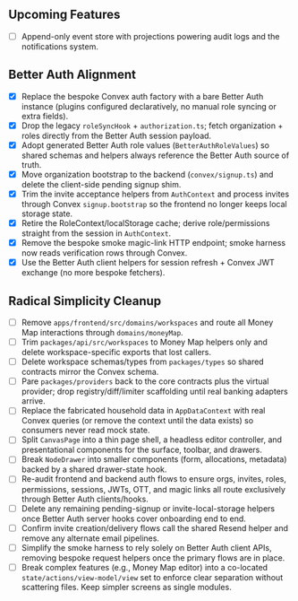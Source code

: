 

## Upcoming Features
- [ ] Append-only event store with projections powering audit logs and the notifications system.

## Better Auth Alignment
- [x] Replace the bespoke Convex auth factory with a bare Better Auth instance (plugins configured declaratively, no manual role syncing or extra fields).
- [x] Drop the legacy `roleSyncHook` + `authorization.ts`; fetch organization + roles directly from the Better Auth session payload.
- [x] Adopt generated Better Auth role values (`BetterAuthRoleValues`) so shared schemas and helpers always reference the Better Auth source of truth.
- [x] Move organization bootstrap to the backend (`convex/signup.ts`) and delete the client-side pending signup shim.
- [x] Trim the invite acceptance helpers from `AuthContext` and process invites through Convex `signup.bootstrap` so the frontend no longer keeps local storage state.
- [x] Retire the RoleContext/localStorage cache; derive role/permissions straight from the session in `AuthContext`.
- [x] Remove the bespoke smoke magic-link HTTP endpoint; smoke harness now reads verification rows through Convex.
- [x] Use the Better Auth client helpers for session refresh + Convex JWT exchange (no more bespoke fetchers).

## Radical Simplicity Cleanup
- [ ] Remove `apps/frontend/src/domains/workspaces` and route all Money Map interactions through `domains/moneyMap`.
- [ ] Trim `packages/api/src/workspaces` to Money Map helpers only and delete workspace-specific exports that lost callers.
- [ ] Delete workspace schemas/types from `packages/types` so shared contracts mirror the Convex schema.
- [ ] Pare `packages/providers` back to the core contracts plus the virtual provider; drop registry/diff/limiter scaffolding until real banking adapters arrive.
- [ ] Replace the fabricated household data in `AppDataContext` with real Convex queries (or remove the context until the data exists) so consumers never read mock state.
- [ ] Split `CanvasPage` into a thin page shell, a headless editor controller, and presentational components for the surface, toolbar, and drawers.
- [ ] Break `NodeDrawer` into smaller components (form, allocations, metadata) backed by a shared drawer-state hook.
- [ ] Re-audit frontend and backend auth flows to ensure orgs, invites, roles, permissions, sessions, JWTs, OTT, and magic links all route exclusively through Better Auth clients/hooks.
- [ ] Delete any remaining pending-signup or invite-local-storage helpers once Better Auth server hooks cover onboarding end to end.
- [ ] Confirm invite creation/delivery flows call the shared Resend helper and remove any alternate email pipelines.
- [ ] Simplify the smoke harness to rely solely on Better Auth client APIs, removing bespoke request helpers once the primary flows are in place.
- [ ] Break complex features (e.g., Money Map editor) into a co-located `state/actions/view-model/view` set to enforce clear separation without scattering files. Keep simpler screens as single modules.
